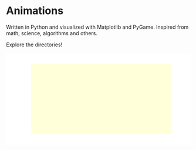 # Animations

Written in Python and visualized with Matplotlib and PyGame.
Inspired from math, science, algorithms and others.

Explore the directories!

![](fractals/mandelbrot_set.gif)
